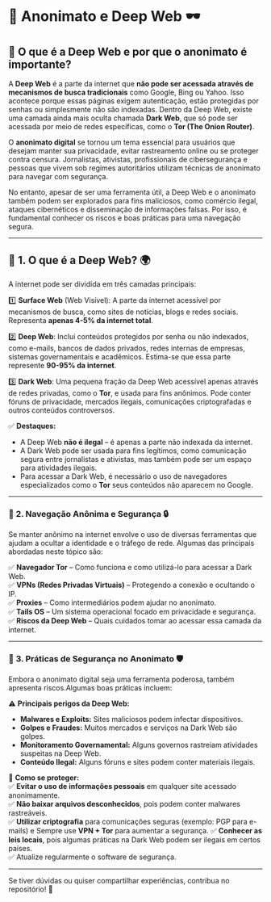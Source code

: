# 🔹 **Anonimato e Deep Web** 🕶️  

## 📌 **O que é a Deep Web e por que o anonimato é importante?**  

A **Deep Web** é a parte da internet que **não pode ser acessada através de mecanismos de busca tradicionais** como Google, Bing ou Yahoo. Isso acontece porque essas páginas exigem autenticação, estão protegidas por senhas ou simplesmente não são indexadas. Dentro da Deep Web, existe uma camada ainda mais oculta chamada **Dark Web**, que só pode ser acessada por meio de redes específicas, como o **Tor (The Onion Router)**.  

O **anonimato digital** se tornou um tema essencial para usuários que desejam manter sua privacidade, evitar rastreamento online ou se proteger contra censura. Jornalistas, ativistas, profissionais de cibersegurança e pessoas que vivem sob regimes autoritários utilizam técnicas de anonimato para navegar com segurança.  

No entanto, apesar de ser uma ferramenta útil, a Deep Web e o anonimato também podem ser explorados para fins maliciosos, como comércio ilegal, ataques cibernéticos e disseminação de informações falsas. Por isso, é fundamental conhecer os riscos e boas práticas para uma navegação segura.  

---

## 🔹 **1. O que é a Deep Web?** 🌍   
A internet pode ser dividida em três camadas principais:  

1️⃣ **Surface Web** (Web Visível): A parte da internet acessível por mecanismos de busca, como sites de notícias, blogs e redes sociais. Representa **apenas 4-5% da internet total**.  

2️⃣ **Deep Web**: Inclui conteúdos protegidos por senha ou não indexados, como e-mails, bancos de dados privados, redes internas de empresas, sistemas governamentais e acadêmicos. Estima-se que essa parte represente **90-95% da internet**.  

3️⃣ **Dark Web**: Uma pequena fração da Deep Web acessível apenas através de redes privadas, como o **Tor**, e usada para fins anônimos. Pode conter fóruns de privacidade, mercados ilegais, comunicações criptografadas e outros conteúdos controversos.  

✅ **Destaques:**  
- A Deep Web **não é ilegal** – é apenas a parte não indexada da internet.  
- A Dark Web pode ser usada para fins legítimos, como comunicação segura entre jornalistas e ativistas, mas também pode ser um espaço para atividades ilegais.  
- Para acessar a Dark Web, é necessário o uso de navegadores especializados como o **Tor** seus conteúdos não aparecem no Google.  
---

### 🔹 **2. Navegação Anônima e Segurança** 🔒  

Se manter anônimo na internet envolve o uso de diversas ferramentas que ajudam a ocultar a identidade e o tráfego de rede. Algumas das principais abordadas neste tópico são:  

✅ **Navegador Tor** – Como funciona e como utilizá-lo para acessar a Dark Web.  
✅ **VPNs (Redes Privadas Virtuais)** – Protegendo a conexão e ocultando o IP.  
✅ **Proxies** – Como intermediários podem ajudar no anonimato.  
✅ **Tails OS** – Um sistema operacional focado em privacidade e segurança.  
✅ **Riscos da Deep Web** – Quais cuidados tomar ao acessar essa camada da internet.  

---

### 🔹 **3. Práticas de Segurança no Anonimato** 🛡️  

Embora o anonimato digital seja uma ferramenta poderosa, também apresenta riscos.Algumas boas práticas incluem:  

⚠ **Principais perigos da Deep Web:**  
- **Malwares e Exploits:** Sites maliciosos podem infectar dispositivos.  
- **Golpes e Fraudes:** Muitos mercados e serviços na Dark Web são golpes.  
- **Monitoramento Governamental:** Alguns governos rastreiam atividades suspeitas na Deep Web.  
- **Conteúdo Ilegal:** Alguns fóruns e sites podem conter materiais ilegais.  

🔹 **Como se proteger:**  
✅ **Evitar o uso de informações pessoais** em qualquer site acessado anonimamente.  
✅ **Não baixar arquivos desconhecidos**, pois podem conter malwares rastreáveis.  
✅ **Utilizar criptografia** para comunicações seguras  (exemplo: PGP para e-mails) e Sempre use **VPN + Tor** para aumentar a segurança. 
✅ **Conhecer as leis locais**, pois algumas práticas na Dark Web podem ser ilegais em certos países.  
✅ Atualize regularmente o software de segurança.  

---

Se tiver dúvidas ou quiser compartilhar experiências, contribua no repositório! 🚀  
